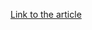 [Link to the article](https://research.checkpoint.com/2024/iranian-malware-attacks-iraqi-government/)

